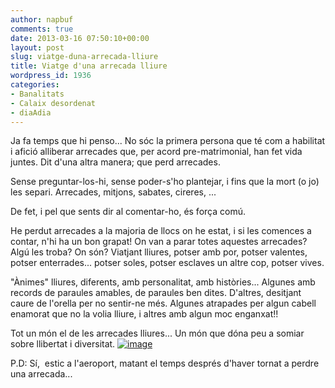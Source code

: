 ```yaml
---
author: napbuf
comments: true
date: 2013-03-16 07:50:10+00:00
layout: post
slug: viatge-duna-arrecada-lliure
title: Viatge d'una arrecada lliure
wordpress_id: 1936
categories:
- Banalitats
- Calaix desordenat
- diaAdia
---
```


Ja fa temps que hi penso...
No sóc la primera persona que té com a habilitat i afició alliberar arrecades que, per acord pre-matrimonial, han fet vida juntes. Dit d'una altra manera; que perd arrecades.

Sense preguntar-los-hi, sense poder-s'ho plantejar, i fins que la mort (o jo) les separi. Arrecades, mitjons, sabates, cireres, ...

De fet, i pel que sents dir al comentar-ho, és força comú.

He perdut arrecades a la majoria de llocs on he estat, i si les comences a contar, n'hi ha un bon grapat! On van a parar totes aquestes arrecades? Algú les troba? On són? Viatjant lliures, potser amb por, potser valentes, potser enterrades... potser soles, potser esclaves un altre cop, potser vives.

"Ànimes" lliures, diferents, amb personalitat, amb històries... Algunes amb records de paraules amables, de paraules ben dites. D'altres, desitjant caure de l'orella per no sentir-ne més. Algunes atrapades per algun cabell enamorat que no la volia lliure, i altres amb algun moc enganxat!!

Tot un món el de les arrecades lliures... Un món que dóna peu a somiar sobre llibertat i diversitat.
[![image](http://napbuf.files.wordpress.com/2013/03/wpid-20130316_085658_0.jpg)](http://napbuf.files.wordpress.com/2013/03/wpid-20130316_085658_01.jpg)

P.D: Sí,  estic a l'aeroport, matant el temps després d'haver tornat a perdre una arrecada...
